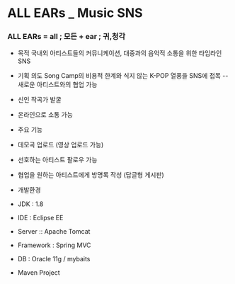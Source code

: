 # ALL EARs _ Music SNS

### ALL EARs = all ; 모든 + ear ; 귀,청각 

- 목적
국내외 아티스트들의 커뮤니케이션, 대중과의 음악적 소통을 위한 타임라인 SNS

- 기획 의도
Song Camp의 비용적 한계와 식지 않는 K-POP 열풍을 SNS에 접목
 -- 새로운 아티스트와의 협업 가능
 - 신인 작곡가 발굴
 - 온라인으로 소통 가능

- 주요 기능
 - 데모곡 업로드 (영상 업로드 가능)
 - 선호하는 아티스트 팔로우 가능 
 - 협업을 원하는 아티스트에게 방명록 작성 (답글형 게시판)

- 개발환경
 - JDK : 1.8
 - IDE : Eclipse EE
 - Server :: Apache Tomcat
 - Framework : Spring MVC
 - DB : Oracle 11g / mybaits
 - Maven Project

